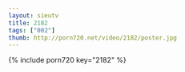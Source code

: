 ```yaml
--- 
layout: sieutv
title: 2182
tags: ["002"]
thumb: http://porn720.net/video/2182/poster.jpg
---
```

{% include porn720 key="2182" %} 
